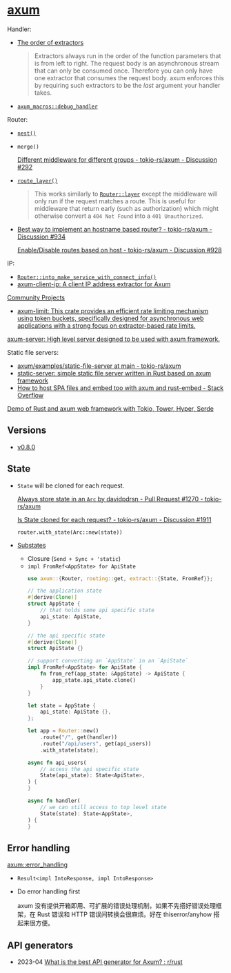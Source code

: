 # [axum](https://github.com/tokio-rs/axum)
Handler:
- [The order of extractors](https://docs.rs/axum/latest/axum/extract/index.html#the-order-of-extractors)

  > Extractors always run in the order of the function parameters that is from left to right. The request body is an asynchronous stream that can only be consumed once. Therefore you can only have one extractor that consumes the request body. axum enforces this by requiring such extractors to be the *last* argument your handler takes.

- [`axum_macros::debug_handler`](https://docs.rs/axum-macros/latest/axum_macros/attr.debug_handler.html)

Router:
- [`nest()`](https://docs.rs/axum/latest/axum/routing/struct.Router.html#method.nest)

- `merge()`
  
  [Different middleware for different groups - tokio-rs/axum - Discussion #292](https://github.com/tokio-rs/axum/discussions/292)

- [`route_layer()`](https://docs.rs/axum/latest/axum/routing/struct.Router.html#method.route_layer)

  > This works similarly to [`Router::layer`](https://docs.rs/axum/latest/axum/struct.Router.html#method.layer "method axum::Router::layer") except the middleware will only run if the request matches a route. This is useful for middleware that return early (such as authorization) which might otherwise convert a `404 Not Found` into a `401 Unauthorized`.

- [Best way to implement an hostname based router? - tokio-rs/axum - Discussion #934](https://github.com/tokio-rs/axum/discussions/934)

  [Enable/Disable routes based on host - tokio-rs/axum - Discussion #928](https://github.com/tokio-rs/axum/discussions/928)

IP:
- [`Router::into_make_service_with_connect_info()`](https://docs.rs/axum/latest/axum/struct.Router.html#method.into_make_service_with_connect_info)
- [axum-client-ip: A client IP address extractor for Axum](https://github.com/imbolc/axum-client-ip)

[Community Projects](https://github.com/tokio-rs/axum/blob/main/ECOSYSTEM.md)
- [axum-limit: This crate provides an efficient rate limiting mechanism using token buckets, specifically designed for asynchronous web applications with a strong focus on extractor-based rate limits.](https://github.com/gengteng/axum-limit)

[axum-server: High level server designed to be used with axum framework.](https://github.com/programatik29/axum-server)

Static file servers:
- [axum/examples/static-file-server at main - tokio-rs/axum](https://github.com/tokio-rs/axum/tree/main/examples/static-file-server)
- [static-server: simple static file server written in Rust based on axum framework](https://github.com/ttys3/static-server)
- [How to host SPA files and embed too with axum and rust-embed - Stack Overflow](https://stackoverflow.com/questions/73464479/how-to-host-spa-files-and-embed-too-with-axum-and-rust-embed)

[Demo of Rust and axum web framework with Tokio, Tower, Hyper, Serde](https://github.com/joelparkerhenderson/demo-rust-axum/tree/main)

## Versions
- [v0.8.0](https://github.com/tokio-rs/axum/releases/tag/axum-v0.8.0)

## State
- `State` will be cloned for each request.

  [Always store state in an `Arc` by davidpdrsn - Pull Request #1270 - tokio-rs/axum](https://github.com/tokio-rs/axum/pull/1270)

  [Is State cloned for each request? - tokio-rs/axum - Discussion #1911](https://github.com/tokio-rs/axum/discussions/1911)

  `router.with_state(Arc::new(state))`

- [Substates](https://docs.rs/axum/latest/axum/extract/struct.State.html#substates)
  - Closure (`Send + Sync + 'static`)
  - `impl FromRef<AppState> for ApiState`
    ```rust
    use axum::{Router, routing::get, extract::{State, FromRef}};

    // the application state
    #[derive(Clone)]
    struct AppState {
        // that holds some api specific state
        api_state: ApiState,
    }

    // the api specific state
    #[derive(Clone)]
    struct ApiState {}

    // support converting an `AppState` in an `ApiState`
    impl FromRef<AppState> for ApiState {
        fn from_ref(app_state: &AppState) -> ApiState {
            app_state.api_state.clone()
        }
    }

    let state = AppState {
        api_state: ApiState {},
    };

    let app = Router::new()
        .route("/", get(handler))
        .route("/api/users", get(api_users))
        .with_state(state);

    async fn api_users(
        // access the api specific state
        State(api_state): State<ApiState>,
    ) {
    }

    async fn handler(
        // we can still access to top level state
        State(state): State<AppState>,
    ) {
    }
    ```

## Error handling
[axum::error_handling](https://docs.rs/axum/latest/axum/error_handling/index.html)
- `Result<impl IntoResponse, impl IntoResponse>`

- Do error handling first

  axum 没有提供开箱即用、可扩展的错误处理机制，如果不先搭好错误处理框架，在 Rust 错误和 HTTP 错误间转换会很麻烦。好在 thiserror/anyhow 搭起来很方便。

## API generators
- 2023-04 [What is the best API generator for Axum? : r/rust](https://www.reddit.com/r/rust/comments/12fuwzs/what_is_the_best_api_generator_for_axum/)